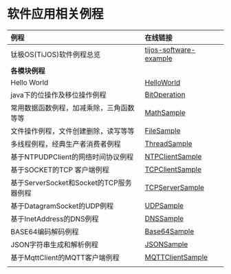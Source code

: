# 软件应用相关例程

| 例程                             | 在线链接                                     |
| :----------------------------- | :--------------------------------------- |
| 钛极OS(TiJOS)软件例程总览              | [tijos-software-example](https://github.com/TiJOSTeam/tijos-software-example) |
| **各模块例程**                      |                                          |
| Hello World                    | [HelloWorld](https://github.com/TiJOSTeam/tijos-software-example/tree/master/src/helloworld/HelloWorld) |
| java下的位操作及移位操作例程               | [BitOperation](https://github.com/TiJOSTeam/tijos-software-example/tree/master/src/datatype/BitOperation) |
| 常用数据函数例程，加减乘除，三角函数等等           | [MathSample](https://github.com/TiJOSTeam/tijos-software-example/tree/master/src/math/MathSample) |
| 文件操作例程，文件创建删除，读写等等             | [FileSample](https://github.com/TiJOSTeam/tijos-software-example/tree/master/src/file/FileSample) |
| 多线程例程，经典生产者消费者例程               | [ThreadSample](https://github.com/TiJOSTeam/tijos-software-example/tree/master/src/thread/ThreadSample) |
| 基于NTPUDPClient的网络时间协议例程        | [NTPClientSample](https://github.com/TiJOSTeam/tijos-software-example/tree/master/src/network/NTP/NTPClientSample) |
| 基于SOCKET的TCP 客户端例程             | [TCPClientSample](https://github.com/TiJOSTeam/tijos-software-example/tree/master/src/network/tcp_client/TCPClientSample) |
| 基于ServerSocket和Socket的TCP服务器例程 | [TCPServerSample](https://github.com/TiJOSTeam/tijos-software-example/tree/master/src/network/tcp_server/TCPServerSample) |
| 基于DatagramSocket的UDP例程         | [UDPSample](https://github.com/TiJOSTeam/tijos-software-example/tree/master/src/network/udp/UDPSample) |
| 基于InetAddress的DNS例程            | [DNSSample](https://github.com/TiJOSTeam/tijos-software-example/tree/master/src/network/dns/DNSSample) |
| BASE64编码解码例程                   | [Base64Sample](https://github.com/TiJOSTeam/tijos-software-example/tree/master/src/base64/Base64Sample) |
| JSON字符串生成和解析例程                 | [JSONSample](https://github.com/TiJOSTeam/tijos-software-example/tree/master/src/json/JSONSample) |
| 基于MqttClient的MQTT客户端例程         | [MQTTClientSample](https://github.com/TiJOSTeam/tijos-software-example/tree/master/src/MQTT/MQTTClientSample) |
|                                |                                          |

